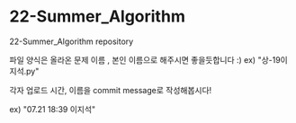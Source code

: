 # 22-Summer_Algorithm
22-Summer_Algorithm repository

파일 양식은 올라온 문제 이름 , 본인 이름으로 해주시면 좋을듯합니다 :) 
ex) "상-19이지석.py"

각자 업로드 시간, 이름을 commit message로 작성해봅시다!

ex) "07.21 18:39 이지석"
